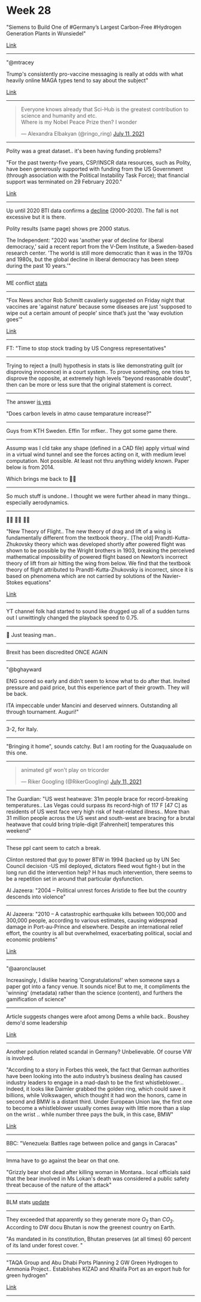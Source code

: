 # Week 28

"Siemens to Build One of #Germany’s Largest Carbon-Free #Hydrogen
Generation Plants in Wunsiedel"

[Link](https://bit.ly/3AUKmfR)

---

"@mtracey

Trump's consistently pro-vaccine messaging is really at odds with what
heavily online MAGA types tend to say about the subject"

[Link](https://mobile.twitter.com/mtracey/status/1414278337732784134)

---

<blockquote class="twitter-tweet"><p lang="en" dir="ltr">Everyone knows already that Sci-Hub is the greatest contribution to science and humanity and etc.<br>Where is my Nobel Peace Prize then? I wonder</p>&mdash; Alexandra Elbakyan (@ringo_ring) <a href="https://twitter.com/ringo_ring/status/1414342378765307907?ref_src=twsrc%5Etfw">July 11, 2021</a></blockquote> <script async src="https://platform.twitter.com/widgets.js" charset="utf-8"></script>

---

Polity was a great dataset.. it's been having funding problems?

"For the past twenty-five years, CSP/INSCR data resources, such as
Polity, have been generously supported with funding from the US
Government (through association with the Political Instability Task
Force); that financial support was terminated on 29 February 2020."

[Link](https://www.systemicpeace.org/inscrdata.html)

---

Up until 2020 BTI data confirms a [decline](2016/11/why-is-democracy-better.md#btiall)
(2000-2020). The fall is not excessive but it is there.

Polity results (same page) shows pre 2000 status.

The Independent: "2020 was 'another year of decline for liberal
democracy,' said a recent report from the V-Dem Institute, a
Sweden-based research center. 'The world is still more democratic than
it was in the 1970s and 1980s, but the global decline in liberal
democracy has been steep during the past 10 years.'"

---

ME conflict [stats](2019/05/confstats.md#gdeltme)

---

"Fox News anchor Rob Schmitt cavalierly suggested on Friday night that
vaccines are 'against nature' because some diseases are just 'supposed
to wipe out a certain amount of people' since that’s just the 'way
evolution goes'"

[Link](https://trib.al/a15Ge60 )

---

FT: "Time to stop stock trading by US Congress representatives"

---

Trying to reject a (null) hypothesis in stats is like demonstrating
guilt (or disproving innocence) in a court system.. To prove
something, one tries to disprove the opposite, at extremely high
levels "beyond reasonable doubt", then can be more or less sure that
the original statement is correct.

---

The answer [is yes](2015/08/temp-increase.md#carbon)

"Does carbon levels in atmo cause temparature increase?"

---

Guys from KTH Sweden. Effin Tor mfker.. They got some game there.

---

Assump was I cld take any shape (defined in a CAD file) apply virtual
wind in a virtual wind tunnel and see the forces acting on it, with
medium level computation. Not possible. At least not thru anything
widely known. Paper below is from 2014.

Which brings me back to  🤦‍♂

---

So much stuff is undone.. I thought we were further ahead in many
things..  especially aerodynamics.

---

🤦‍♂️ 🤦‍♂️ 🤦‍♂️ 

"New Theory of Flight.. The new theory of drag and lift of a wing is
fundamentally different from the textbook theory.. [The old]
Prandtl-Kutta-Zhukovsky theory which was developed shortly after
powered flight was shown to be possible by the Wright brothers in
1903, breaking the perceived mathematical impossibility of powered
flight based on Newton’s incorrect theory of lift from air hitting the
wing from below. We find that the textbook theory of flight attributed
to Prandtl-Kutta-Zhukovsky is incorrect, since it is based on
phenomena which are not carried by solutions of the Navier-Stokes
equations"

[Link](http://www.bcamath.org/documentos_public/archivos/publicaciones/kth-ctl-4044.pdf)

---

YT channel folk had started to sound like drugged up all of a sudden
turns out I unwittingly changed the playback speed to 0.75.

---

🤣 Just teasing man.. 

---

Brexit has been discredited ONCE AGAIN

---

"@bghayward

ENG scored so early and didn’t seem to know what to do after
that. Invited pressure and paid price, but this experience part of
their growth. They will be back.

ITA impeccable under Mancini and deserved winners. Outstanding all
through tournament. Auguri!"

---

3-2, for Italy. 

---

"Bringing it home", sounds catchy. But I am rooting for the
Quaquaalude on this one.

---

<blockquote class="twitter-tweet"><p lang="en" dir="ltr">animated gif won&#39;t play on tricorder</p>&mdash; Riker Googling (@RikerGoogling) <a href="https://twitter.com/RikerGoogling/status/1414323747075489795?ref_src=twsrc%5Etfw">July 11, 2021</a></blockquote> <script async src="https://platform.twitter.com/widgets.js" charset="utf-8"></script>

---

The Guardian: "US west heatwave: 31m people brace for record-breaking
temperatures.. Las Vegas could surpass its record-high of 117 F [47 C]
as residents of US west face very high risk of heat-related
illness.. More than 31 million people across the US west and
south-west are bracing for a brutal heatwave that could bring
triple-digit [Fahrenheit] temperatures this weekend"

---

These ppl cant seem to catch a break. 

Clinton restored that guy to power BTW in 1994 (backed up by UN Sec
Council decision -US mil deployed, dictators fleed wout fight-) but in
the long run did the intervention help?  H has much intervention,
there seems to be a repetition set in around that particular
dysfunction.

Al Jazeera: "2004 – Political unrest forces Aristide to flee but the
country descends into violence"

---

Al Jazeera: "2010 – A catastrophic earthquake kills between 100,000
and 300,000 people, according to various estimates, causing widespread
damage in Port-au-Prince and elsewhere. Despite an international
relief effort, the country is all but overwhelmed, exacerbating
political, social and economic problems"

[Link](https://www.aljazeera.com/news/2021/7/7/haitis-turbulent-political-history-a-timeline)

---

"@aaronclauset

Increasingly, I dislike hearing 'Congratulations!' when someone says a
paper got into a fancy venue. It sounds nice! But to me, it
compliments the 'winning' (metadata) rather than the science
(content), and furthers the gamification of science"

---

Article suggests changes were afoot among Dems a while back..
Boushey demo'd some leadership

[Link](https://nymag.com/intelligencer/2021/07/biden-big-left-gamble.html)

---

Another pollution related scandal in Germany? Unbelievable. Of course
VW is involved.

"According to a story in Forbes this week, the fact that German
authorities have been looking into the auto industry’s business
dealing has caused industry leaders to engage in a mad-dash to be the
first whistleblower... Indeed, it looks like Daimler grabbed the
golden ring, which could save it billions, while Volkswagen, which
thought it had won the honors, came in second and BMW is a distant
third. Under European Union law, the first one to become a
whistleblower usually comes away with little more than a slap on the
wrist .. while number three pays the bulk, in this case, BMW"

[Link](https://www.torquenews.com/3769/daimler-beats-vw-bmw-key-whistleblower-europe-car-cartel-probe)

---

BBC: "Venezuela: Battles rage between police and gangs in Caracas"

---

Imma have to go against the bear on that one.

"Grizzly bear shot dead after killing woman in Montana..  local
officials said that the bear involved in Ms Lokan's death was
considered a public safety threat because of the nature of the attack"

---

BLM stats [update](2019/05/confstats.md#gdeltblm)

---

They exceeded that apparently so they generate more $O_2$ than $CO_2$.
According to DW docu Bhutan is now the greenest country on Earth.

"As mandated in its constitution, Bhutan preserves (at all times) 60
percent of its land under forest cover. " 

---

"TAQA Group and Abu Dhabi Ports Planning 2 GW Green Hydrogen to Ammonia
Project.. Establishes KIZAD and Khalifa Port as an export hub for
green hydrogen"

[Link](https://bit.ly/3xuts60)

---

